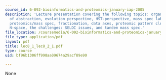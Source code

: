 ```yaml
---
course_id: 6-092-bioinformatics-and-proteomics-january-iap-2005
description: 'Lecture presentation covering the following topics: organization: levels
  of abstraction, evolution perspective, HST-perspective, mass spec lab techniques,
  proteomics/mass spec, fractionation, data axes, proteomic pattern clustering in
  N-space, the challenges: SELDI issues, and tandem mass spec.'
file_location: /coursemedia/6-092-bioinformatics-and-proteomics-january-iap-2005/bf96b1306ff998aa09674a29acf89e90_lec8_1_lec8_2_1.pdf
file_type: application/pdf
layout: pdf
title: lec8_1_lec8_2_1.pdf
type: course
uid: bf96b1306ff998aa09674a29acf89e90

---
```

None